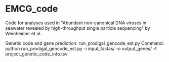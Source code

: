 # EMCG_code

Code for analyses used in "Abundant non-canonical DNA viruses in seawater revealed by high-throughput single particle sequencing" by Weinheimer et al. 



Genetic code and gene prediction:
run_prodigal_gencode_est.py
Command:
python run_prodigal_gencode_est.py -i input_fastas/ -o output_genes/ -f project_genetic_code_info.tsv

